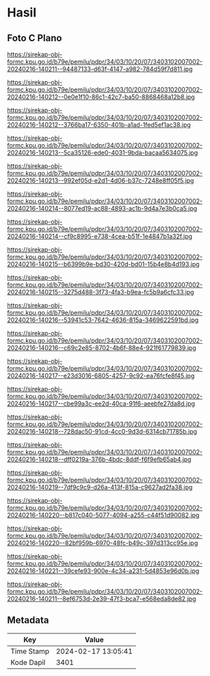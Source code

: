 # Hasil

## Foto C Plano

https://sirekap-obj-formc.kpu.go.id/b79e/pemilu/pdpr/34/03/10/20/07/3403102007002-20240216-140211--94487133-d63f-4147-a982-784d59f7d811.jpg

https://sirekap-obj-formc.kpu.go.id/b79e/pemilu/pdpr/34/03/10/20/07/3403102007002-20240216-140212--0e0e1f10-86c1-42c7-ba50-8868468a12b8.jpg

https://sirekap-obj-formc.kpu.go.id/b79e/pemilu/pdpr/34/03/10/20/07/3403102007002-20240216-140212--3766ba17-6350-401b-a1ad-1fed5ef1ac38.jpg

https://sirekap-obj-formc.kpu.go.id/b79e/pemilu/pdpr/34/03/10/20/07/3403102007002-20240216-140213--5ca35126-ede0-4031-9bda-bacaa5634075.jpg

https://sirekap-obj-formc.kpu.go.id/b79e/pemilu/pdpr/34/03/10/20/07/3403102007002-20240216-140213--992ef05d-e2d1-4d06-b37c-7248e8ff05f5.jpg

https://sirekap-obj-formc.kpu.go.id/b79e/pemilu/pdpr/34/03/10/20/07/3403102007002-20240216-140214--8077ed19-ac88-4893-ac1b-9d4a7e3b0ca5.jpg

https://sirekap-obj-formc.kpu.go.id/b79e/pemilu/pdpr/34/03/10/20/07/3403102007002-20240216-140214--cf9c8995-e738-4cea-b51f-1e4847b1a32f.jpg

https://sirekap-obj-formc.kpu.go.id/b79e/pemilu/pdpr/34/03/10/20/07/3403102007002-20240216-140215--b6399b9e-bd30-420d-bd01-15b4e8b4d193.jpg

https://sirekap-obj-formc.kpu.go.id/b79e/pemilu/pdpr/34/03/10/20/07/3403102007002-20240216-140215--3275d488-3f73-4fa3-b9ea-fc5b9a6cfc33.jpg

https://sirekap-obj-formc.kpu.go.id/b79e/pemilu/pdpr/34/03/10/20/07/3403102007002-20240216-140216--53941c53-7642-4636-815a-3469622591bd.jpg

https://sirekap-obj-formc.kpu.go.id/b79e/pemilu/pdpr/34/03/10/20/07/3403102007002-20240216-140216--c69c2e85-8702-4b6f-88e4-921f61779839.jpg

https://sirekap-obj-formc.kpu.go.id/b79e/pemilu/pdpr/34/03/10/20/07/3403102007002-20240216-140217--e23d3016-6805-4257-9c92-ea76fcfe8f45.jpg

https://sirekap-obj-formc.kpu.go.id/b79e/pemilu/pdpr/34/03/10/20/07/3403102007002-20240216-140217--cbe99a3c-ee2d-40ca-91f6-aeebfe27da8d.jpg

https://sirekap-obj-formc.kpu.go.id/b79e/pemilu/pdpr/34/03/10/20/07/3403102007002-20240216-140218--728dac50-91cd-4cc0-9d3d-6314cb71785b.jpg

https://sirekap-obj-formc.kpu.go.id/b79e/pemilu/pdpr/34/03/10/20/07/3403102007002-20240216-140218--dff0219a-376b-4bdc-8ddf-f6f9efb65ab4.jpg

https://sirekap-obj-formc.kpu.go.id/b79e/pemilu/pdpr/34/03/10/20/07/3403102007002-20240216-140219--7df9c9c9-d26a-413f-815a-c9627ad2fa38.jpg

https://sirekap-obj-formc.kpu.go.id/b79e/pemilu/pdpr/34/03/10/20/07/3403102007002-20240216-140220--b817c040-5077-4094-a255-c44f51d90082.jpg

https://sirekap-obj-formc.kpu.go.id/b79e/pemilu/pdpr/34/03/10/20/07/3403102007002-20240216-140220--82bf959b-6970-48fc-b49c-397d313cc95e.jpg

https://sirekap-obj-formc.kpu.go.id/b79e/pemilu/pdpr/34/03/10/20/07/3403102007002-20240216-140221--39cefe93-900e-4c34-a231-5d4853e96d0b.jpg

https://sirekap-obj-formc.kpu.go.id/b79e/pemilu/pdpr/34/03/10/20/07/3403102007002-20240216-140211--8ef6753d-2e39-47f3-bca7-e568eda8de82.jpg


## Metadata

| Key        | Value               |
| ---------- | ------------------- |
| Time Stamp | 2024-02-17 13:05:41 |
| Kode Dapil | 3401                |



